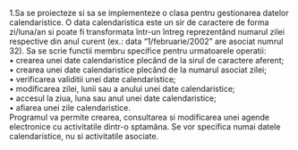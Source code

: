 1.Sa se proiecteze si sa se implementeze o clasa pentru gestionarea
datelor calendaristice. O data calendaristica este un sir de caractere de
forma zi/luna/an si poate fi transformata într-un întreg
reprezentând numarul zilei respective din anul curent (ex.: data
“1/februarie/2002” are asociat numrul 32). Sa se scrie functii membru
specifice pentru urmatoarele operatii:<br>
• crearea unei date calendaristice plecând de la sirul de caractere
aferent;<br>
• crearea unei date calendaristice plecând de la numarul asociat zilei;<br>
• verificarea validitii unei date calendaristice;<br>
• modificarea zilei, lunii sau a anului unei date calendaristice;<br>
• accesul la ziua, luna sau anul unei date calendaristice;<br>
• afiarea unei zile calendaristice.<br>
Programul va permite crearea, consultarea si modificarea unei agende<br>
electronice cu activitatile dintr-o sptamâna. Se vor specifica numai datele
calendaristice, nu si activitatile asociate.<br>
